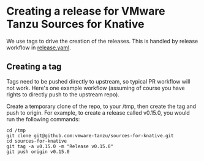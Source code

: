 # Creating a release for VMware Tanzu Sources for Knative

We use tags to drive the creation of the releases. This is handled by release
workflow in [release.yaml](../.github/workflows/release.yaml).

## Creating a tag

Tags need to be pushed directly to upstream, so typical PR workflow will not
work. Here's one example workflow (assuming of course you have rights to
directly push to the upstream repo).

Create a temporary clone of the repo, to your /tmp, then create the tag and push
to origin. For example, to create a release called v0.15.0, you would run the
following commands:

```shell
cd /tmp
git clone git@github.com:vmware-tanzu/sources-for-knative.git
cd sources-for-knative
git tag -a v0.15.0 -m "Release v0.15.0"
git push origin v0.15.0
```
